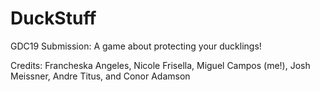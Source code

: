 # DuckStuff
GDC19 Submission: A game about protecting your ducklings!

Credits: 
Francheska Angeles, Nicole Frisella, Miguel Campos (me!), Josh Meissner, Andre Titus, and Conor Adamson
